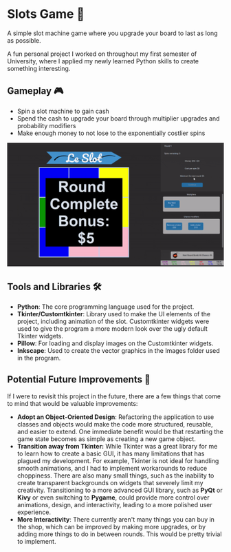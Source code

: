 # Slots Game 🎰
A simple slot machine game where you upgrade your board to last as long as possible.

A fun personal project I worked on throughout my first semester of University, where I applied my newly learned Python skills to create something interesting.

## Gameplay 🎮
- Spin a slot machine to gain cash
- Spend the cash to upgrade your board through multiplier upgrades and probability modifiers
- Make enough money to not lose to the exponentially costlier spins

![](Images/slotgif.gif)

## Tools and Libraries 🛠️
- **Python**: The core programming language used for the project.
- **Tkinter/Customtkinter**: Library used to make the UI elements of the project, including animation of the slot. Customtkinter widgets were used to give the program a more modern look over the ugly default Tkinter widgets.
- **Pillow**: For loading and display images on the Customtkinter widgets.
- **Inkscape**: Used to create the vector graphics in the Images folder used in the program.

## Potential Future Improvements 🔮
If I were to revisit this project in the future, there are a few things that come to mind that would be valuable improvements:
- **Adopt an Object-Oriented Design**: Refactoring the application to use classes and objects would make the code more structured, reusable, and easier to extend. One immediate benefit would be that restarting the game state becomes as simple as creating a new game object.
- **Transition away from Tkinter:** While Tkinter was a great library for me to learn how to create a basic GUI, it has many limitations that has plagued my development. For example, Tkinter is not ideal for handling smooth animations, and I had to implement workarounds to reduce choppiness. There are also many small things, such as the inability to create transparent backgrounds on widgets that severely limit my creativity. Transitioning to a more advanced GUI library, such as **PyQt** or **Kivy** or even switching to **Pygame**, could provide more control over animations, design, and interactivity, leading to a more polished user experience.
- **More Interactivity**: There currently aren't many things you can buy in the shop, which can be improved by making more upgrades, or by adding more things to do in between rounds. This would be pretty trivial to implement.
